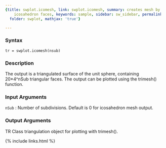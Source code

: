 ```yaml
---
{title: swplot.icomesh, link: swplot.icomesh, summary: creates mesh by subdividing
    icosahedron faces, keywords: sample, sidebar: sw_sidebar, permalink: swplot_icomesh.html,
  folder: swplot, mathjax: 'true'}

---
```


### Syntax

`tr = swplot.icomesh(nsub)`

### Description

The output is a triangulated surface of the unit sphere, containing
20*4^nSub triangular faces. The output can be plotted using the trimesh()
function.
 

### Input Arguments

`nSub`
: Number of subdivisions. Default is 0 for icosahedron mesh
  output.

### Output Arguments

TR        Class triangulation object for plotting with trimesh().

{% include links.html %}
